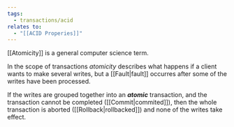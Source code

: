 ```yaml
---
tags:
  - transactions/acid
relates to:
  - "[[ACID Properies]]"
---
```

[[Atomicity]] is a general computer science term.

In the scope of transactions *atomicity* describes what happens if a client wants to make several writes, but a [[Fault|fault]] occurres after some of the writes have been processed.

If the writes are grouped together into an ***atomic*** transaction, and the transaction cannot be completed ([[Commit|commited]]), then the whole transaction is aborted ([[Rollback|rollbacked]]) and none of the writes take effect.